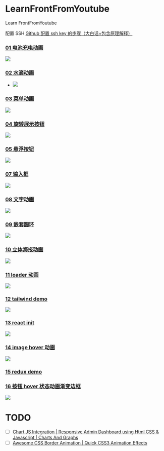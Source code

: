 # LearnFrontFromYoutube

Learn FrontFromYoutube

配置 SSH
[Github 配置 ssh key 的步骤（大白话+包含原理解释）](https://blog.csdn.net/weixin_42310154/article/details/118340458)

### [01 电池充电动画](01)

![](01/demo.gif)

### [02 水滴动画](02)

- ![](02/demo.gif)

### [03 菜单动画](03)

![](03/demo.gif)

### [04 旋转展示按钮](04)

![](04/demo.gif)

### [05 悬浮按钮](05)

![](05/demo.gif)

### [07 输入框](07)

![](07/demo.gif)

### [08 文字动画](08)

![](08/demo.gif)

### [09 嵌套圆环](09)

![](09/demo.jpg)

### [10 立体海报动画](10)

![](10/demo.gif)

### [11 loader 动画](11)

![](11/demo.gif)

### [12 tailwind demo](12)

![](12/demo.gif)

### [13 react init](13)

![](12/demo.gif)

### [14 image hover 动画](14)

![](14/demo.gif)

### [15 redux demo](15)

### [16 按钮 hover 状态动画渐变边框](16)

![](16/demo.gif)

# TODO

- [ ] [Chart JS Integration | Responsive Admin Dashboard using Html CSS & Javascript | Charts And Graphs](https://www.youtube.com/watch?v=q3zc1ph5fvg&ab_channel=OnlineTutorials)
- [ ] [Awesome CSS Border Animation | Quick CSS3 Animation Effects](https://www.youtube.com/watch?v=LYgQXOV-x24&ab_channel=OnlineTutorials)
